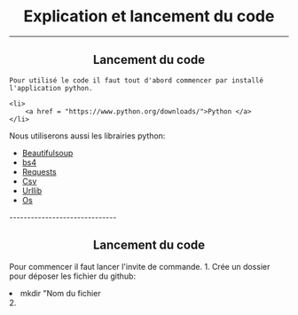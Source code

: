 <h1 align ="center">Explication et lancement du code</h1>

------------------------------
<h2 align = "center"> Lancement du code </h2>

    Pour utilisé le code il faut tout d'abord commencer par installé l'application python.  

    <li>
        <a href = "https://www.python.org/downloads/">Python </a>
    </li>
</ul>
</p>
<p>
    Nous utiliserons aussi les librairies python:
    <ul>
        <li>
            <a href = "https://www.crummy.com/software/BeautifulSoup/bs4/doc/">Beautifulsoup</a>
        </li>
        <li>
            <a href = "https://www.crummy.com/software/BeautifulSoup/bs4/doc/">bs4</a>
        </li>
        <li>
            <a href = "https://requests.readthedocs.io/en/latest/">Requests</a>
        </li>
        <li>
            <a href = "https://docs.python.org/fr/3/library/csv.html">Csv</a>
        </li>
        <li>
            <a href = "https://docs.python.org/fr/3/library/urllib.parse.html">Urllib</a>
        </li>
        <li>
            <a href = "https://docs.python.org/3/library/os.html">Os</a>
        </li>
    </ul>
</p>
------------------------------
<h2 align = "center"> Lancement du code </h2>
<p>Pour commencer il faut lancer l'invite de commande.  
    1. Crée un dossier pour déposer les fichier du github:<br/>
        <li>mkdir "Nom du fichier</li>
    2. 
           

  
    